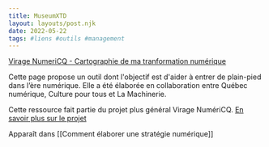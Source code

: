 ```yaml
---
title: MuseumXTD
layout: layouts/post.njk
date: 2022-05-22
tags: #liens #outils #management
---
```


[Virage NumeriCQ - Cartographie de ma tranformation numérique](https://viragenumeriqc.com/culture-et-numerique/cartographie-transformation-numerique/)

Cette page propose un outil dont l'objectif est d'aider à entrer de plain-pied dans l’ère numérique. Elle a été élaborée en collaboration entre Québec numérique, Culture pour tous et La Machinerie. 

Cette ressource fait partie du projet plus général Virage NumériCQ. [En savoir plus sur le projet](obsidian://open?vault=MuseumXTD%20(site%20internet)&file=Virage%20NumeriCQ)

Apparaît dans [[Comment élaborer une stratégie numérique]]